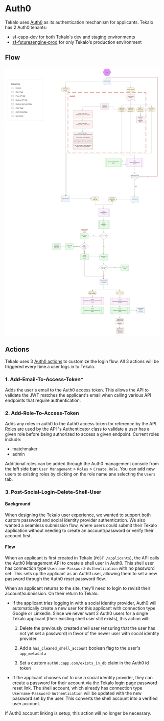 # Auth0

Tekalo uses [Auth0](https://manage.auth0.com) as its authentication mechanism for applicants. Tekalo has 2 Auth0 tenants:
* [sf-capp-dev](https://manage.auth0.com/dashboard/us/sf-capp-dev/) for both Tekalo's dev and staging environments
* [sf-futuresengine-prod](https://manage.auth0.com/dashboard/us/sf-futuresengine-prod/) for only Tekalo's production environment

## Flow

![Authentication Flow Diagram](../docs/media/Applicant_Auth_Flow.jpeg "Auth Flow")

## Actions

Tekalo uses 3 [Auth0 actions](https://auth0.com/docs/customize/actions) to customize the login flow. All 3 actions will be triggered every time a user logs in to Tekalo.

### 1. **Add-Email-To-Access-Token***
Adds the user's email to the Auth0 access token. This allows the API to validate the JWT matches the applicant's email when calling various API endpoints that require authentication.

### 2. **Add-Role-To-Access-Token**
Adds any roles in auth0 to the Auth0 access token for reference by the API. Roles are used by the API 's Authenticator class to validate a user has a given role before being authorized to access a given endpoint. Current roles include:
- matchmaker
- admin

Additional roles can be added through the Auth0 management console from the left side bar: `User Management` > `Roles` > `Create Role`. You can add new users to existing roles by clicking on the role name ane selecting the `Users` tab.

### 3. **Post-Social-Login-Delete-Shell-User**

#### Background
When designing the Tekalo user experience, we wanted to support both custom password and social identity provider authentication. We also wanted a seamless submission flow, where users could submit their Tekalo application without needing to create an account/password or verify their account first.

#### Flow
When an applicant is first created in Tekalo (`POST /applicants`), the API calls the Auth0 Management API to create a shell user in Auth0. This shell user has connection type `Username-Password-Authentication` with no password set. This sets up the applicant as an Auth0 user, allowing them to set a new password through the Auth0 reset password flow.

When an applicant returns to the site, they'll need to login to revisit their account/submission. On their return to Tekalo:

- If the applicant tries logging in with a social identity provider, Auth0 will automatically create a new user for this applicant with connection type Google or Linkedin. Since we never want 2 Auth0 users for a single Tekalo applicant (their existing shell user still exists), this action will:

  1. Delete the previously created shell user (ensuring that the user has not yet set a password) in favor of the newer user with social identity provider.
  2. Add a `has_cleaned_shell_account` boolean flag to the user's `app_metadata`

  3. Set a custom `auth0.capp.com/exists_in_db` claim in the Auth0 id token

- If the applicant chooses not to use a social identity provider, they can create a password for their account via the Tekalo login page password reset link. The shell account, which already has connection type `Username-Password-Authentication` will be updated with the new password set by the user. This converts the shell account into a verified user account.

If Auth0 account linking is setup, this action will no longer be necessary.
